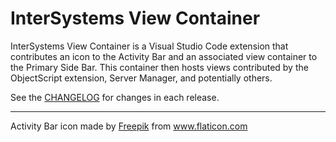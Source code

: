 # InterSystems View Container

InterSystems View Container is a Visual Studio Code extension that contributes an icon to the Activity Bar and an associated view container to the Primary Side Bar. This container then hosts views contributed by the ObjectScript extension, Server Manager, and potentially others.

See the [CHANGELOG](https://marketplace.visualstudio.com/items/intersystems-community.viewcontainer/changelog) for changes in each release.

---
<div>Activity Bar icon made by <a href="https://www.freepik.com" title="Freepik">Freepik</a> from <a href="https://www.flaticon.com/" title="Flaticon">www.flaticon.com</a></div>
